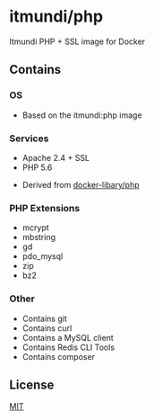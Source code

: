# itmundi/php
Itmundi PHP + SSL image for Docker

## Contains

### OS
 - Based on the itmundi:php image

### Services
 - Apache 2.4 + SSL
 - PHP 5.6

* Derived from [docker-libary/php](https://github.com/github.com/itmundi/docker-php)

### PHP Extensions
 - mcrypt
 - mbstring
 - gd
 - pdo_mysql
 - zip
 - bz2

### Other
 - Contains git
 - Contains curl
 - Contains a MySQL client
 - Contains Redis CLI Tools
 - Contains composer

## License
[MIT](LICENSE)
